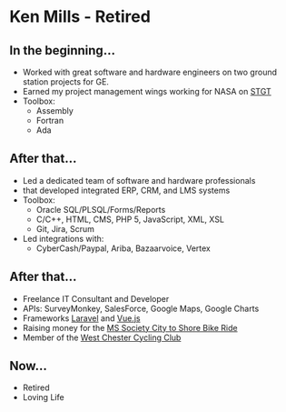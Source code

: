 # Ken Mills - Retired

## In the beginning...
* Worked with great software and hardware engineers on two ground station projects for GE.
* Earned my project management wings working for NASA on [STGT](https://www.nasa.gov/directorates/heo/scan/images/history/April1994.html)
* Toolbox:
  * Assembly
  * Fortran
  * Ada

## After that...
* Led a dedicated team of software and hardware professionals
* that developed integrated ERP, CRM, and LMS systems
* Toolbox:
  * Oracle SQL/PLSQL/Forms/Reports
  * C/C++, HTML, CMS, PHP 5, JavaScript, XML, XSL
  * Git, Jira, Scrum
* Led integrations with:
  * CyberCash/Paypal, Ariba, Bazaarvoice, Vertex

## After that...
* Freelance IT Consultant and Developer
* APIs: SurveyMonkey, SalesForce, Google Maps, Google Charts
* Frameworks [Laravel](http://laravel.com/) and  [Vue.js](http://vuejs.org.us/)
* Raising money for the [MS Society City to Shore Bike Ride](http://main.nationalmssocietyorg/site/TR/Bike/PAEBikeEvents?px=4234843&pg=personal&fr_id=27061)
* Member of the [West Chester Cycling Club](http://www.wccyclingclub.com/)
  
## Now...
* Retired
* Loving Life
